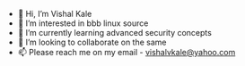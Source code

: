 - 👋 Hi, I’m Vishal Kale
- 👀 I’m interested in bbb linux source
- 🌱 I’m currently learning advanced security concepts
- 💞️ I’m looking to collaborate on the same
- 📫 Please reach me on my email - vishalvkale@yahoo.com

<!---
kale-vishal/kale-vishal is a ✨ special ✨ repository because its `README.md` (this file) appears on your GitHub profile.
You can click the Preview link to take a look at your changes.
--->
